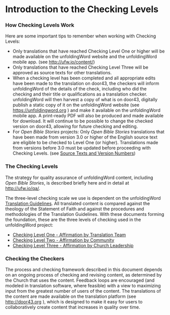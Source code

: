 # Introduction to the Checking Levels #

### How Checking Levels Work

Here are some important tips to remember when working with Checking Levels:

* Only translations that have reached Checking Level One or higher will be made available on the unfoldingWord website and the unfoldingWord mobile app. (see http://ufw.io/content/)
* Only translations that have reached Checking Level Three will be approved as source texts for other translations.
* When a checking level has been completed and all appropriate edits have been made to the translation on door43, the checkers will inform unfoldingWord of the details of the check, including who did the checking and their title or qualifications as a translation checker. unfoldingWord will then harvest a copy of what is on door43, digitally publish a static copy of it on the unfoldingWord website (see https://unfoldingword.org ) and make it available on the unfoldingWord mobile app. A print-ready PDF will also be produced and made available for download. It will continue to be possible to change the checked version on door43, allowing for future checking and editing.
* For *Open Bible Stories* projects: Only *Open Bible Stories* translations that have been made from version 3.0 or higher of the English source text are eligible to be checked to Level One (or higher). Translations made from versions before 3.0 must be updated before proceeding with Checking Levels. (see [Source Texts and Version Numbers](../../translate/translate-source-version/01.md))

### The Checking Levels

The strategy for quality assurance of unfoldingWord content, including *Open Bible Stories*, is described briefly here and in detail at http://ufw.io/qa/.

The three-level checking scale we use is dependent on the unfoldingWord [Translation Guidelines](../../intro/translation-guidelines/01.md). All translated content is compared against the theology of the Statement of Faith and against the procedures and methodologies of the Translation Guidelines. With these documents forming the foundation, these are the three levels of checking used in the unfoldingWord project:

* [Checking Level One - Affirmation by Translation Team](../level1/01.md)
* [Checking Level Two - Affirmation by Community](../level2/01.md)
* [Checking Level Three - Affirmation by Church Leadership](../level3/01.md)

### Checking the Checkers

The process and checking framework described in this document depends on an ongoing process of checking and revising content, as determined by the Church that uses the content. Feedback loops are encouraged (and modeled in translation software, where feasible) with a view to maximizing input from the greatest number of users of the content. The translations of the content are made available on the translation platform (see http://door43.org ), which is designed to make it easy for users to collaboratively create content that increases in quality over time.